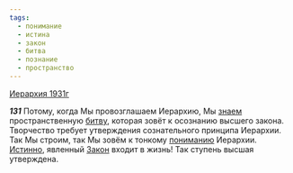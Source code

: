 ```yaml
---
tags:
  - понимание
  - истина
  - закон
  - битва
  - познание
  - пространство
---
```


[Иерархия 1931г](/agni/1931)

___131___
Потому, когда Мы провозглашаем Иерархию, Мы [знаем](/tag/#познание) пространственную [битву](/tag/#битва), которая зовёт к осознанию высшего закона. Творчество требует утверждения сознательного принципа Иерархии. Так Мы строим, так Мы зовём к тонкому [пониманию](/tag/#понимание) Иерархии. [Истинно](/tag/#истина), явленный [Закон](/tag/#закон) входит в жизнь! Так ступень высшая утверждена.   

